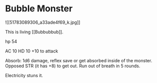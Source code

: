 # Bubble Monster

![[51783089306_a33ade4f69_k.jpg]]

This is living [[Bubbubbub]].

hp 54

AC 10
HD 10
+10 to attack

Absorb: 1d6 damage, reflex save or get absorbed inside of the monster. Opposed STR (it has +8) to get out. Run out of breath in 5 rounds.

Electricity stuns it.
